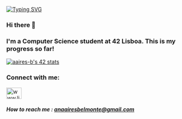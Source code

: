 <a href="https://git.io/typing-svg"><img src="https://readme-typing-svg.herokuapp.com?font=Fira+code&weight=500&size=28&pause=90&color=AD85F7&vCenter=true&width=435&lines=Welcome!" alt="Typing SVG" /></a>

### Hi there 👋
### I'm a Computer Science student at 42 Lisboa. This is my progress so far!
[![aaires-b's 42 stats](https://badge.mediaplus.ma/kettlebells/aaires-b?1337Badge=off&UM6P=off)](https://github.com/oakoudad/badge42)

<h3 align="left">Connect with me:</h3>
<p align="left">
<a href="(https://www.linkedin.com/in/anaabelmonte)" target="blank"><img align="center" src="https://raw.githubusercontent.com/rahuldkjain/github-profile-readme-generator/-master/src/images/icons/Social/linked-in-alt.svg" alt="www.linkedin.com/in/anaabelmonte" height="30" width="40" /></a>
</p>

#####  How to reach me : **anaairesbelmonte@gmail.com**

<!--
**aaires-b/aaires-b** is a ✨ _special_ ✨ repository because its `README.md` (this file) appears on your GitHub profile.

Here are some ideas to get you started:

- 🔭 I’m currently working on ...
- 🌱 I’m currently learning ...
- 👯 I’m looking to collaborate on ...
- 🤔 I’m looking for help with ...
- 💬 Ask me about ...
- 📫 How to reach me: ...
- 😄 Pronouns: ...
- ⚡ Fun fact: ...
-->
